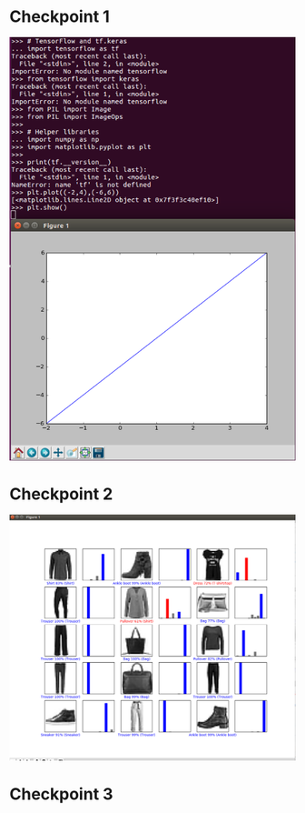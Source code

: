 # Checkpoint 1
  <img src="images/checkpoint1.png">
  
# Checkpoint 2
  <img src="images/checkpoint2.png">
  
# Checkpoint 3
  
